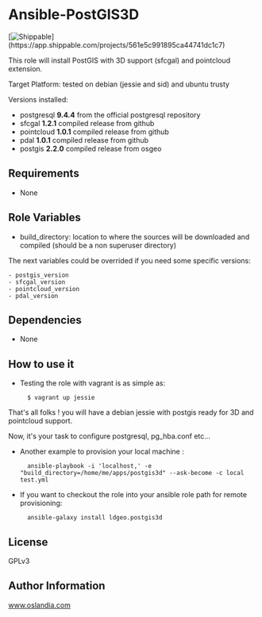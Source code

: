 Ansible-PostGIS3D
=================

[![Shippable](https://img.shields.io/shippable/561e5c991895ca44741dc1c7.svg?style=flat&label=%C3%A7a%20passe%20ou%20%C3%A7a%20casse%20?)](https://app.shippable.com/projects/561e5c991895ca44741dc1c7)

This role will install PostGIS with 3D support (sfcgal) and
pointcloud extension.

Target Platform: tested on debian (jessie and sid) and ubuntu trusty

Versions installed:

- postgresql **9.4.4** from the official postgresql repository
- sfcgal **1.2.1** compiled release from github
- pointcloud **1.0.1** compiled release from github
- pdal **1.0.1** compiled release from github
- postgis **2.2.0** compiled release from osgeo

Requirements
------------

- None

Role Variables
--------------

- build_directory: location to where the sources will be downloaded and compiled
(should be a non superuser directory)

The next variables could be overrided if you need some specific versions:

    - postgis_version
    - sfcgal_version
    - pointcloud_version
    - pdal_version

Dependencies
------------

- None

How to use it
-------------

* Testing the role with vagrant is as simple as:

        $ vagrant up jessie

That's all folks ! you will have a debian jessie with postgis ready for 3D and pointcloud support.

Now, it's your task to configure postgresql, pg_hba.conf etc...

* Another example to provision your local machine :

        ansible-playbook -i 'localhost,' -e "build_directory=/home/me/apps/postgis3d" --ask-become -c local test.yml

* If you want to checkout the role into your ansible role path for remote provisioning:

        ansible-galaxy install ldgeo.postgis3d

License
-------

GPLv3

Author Information
------------------

www.oslandia.com
